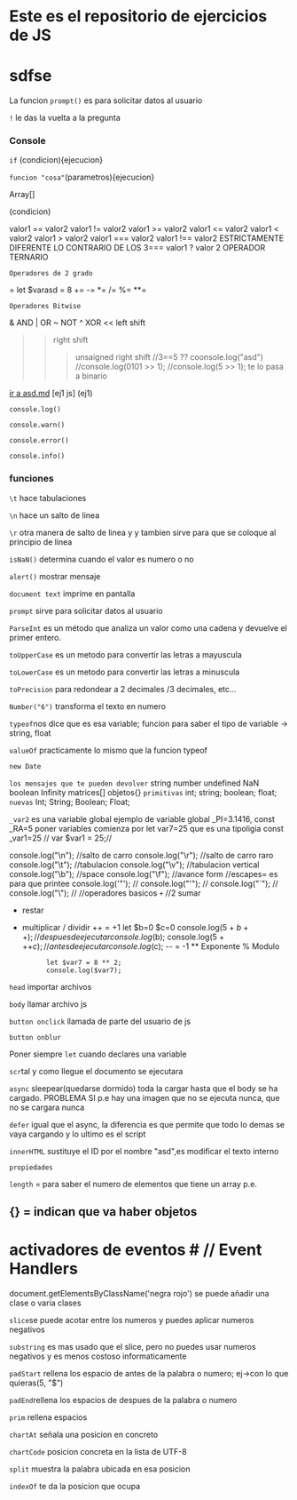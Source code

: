 # Este es el repositorio de ejercicios de JS

# sdfse

La funcion `prompt()` es para solicitar datos al usuario

`!` le das la vuelta a la pregunta

### Console

`if` (condicion){ejecucion}

`funcion "cosa"`(parametros){ejecucion}

Array[]

(condicion)

valor1 == valor2
valor1 != valor2
valor1 >= valor2
valor1 <= valor2
valor1 < valor2
valor1 > valor2
valor1 === valor2
valor1 !== valor2 ESTRICTAMENTE DIFERENTE LO CONTRARIO DE LOS 3===
valor1 ? valor 2 OPERADOR TERNARIO

`Operadores de 2 grado`

= let $varasd = 8
+=
-=
\*=
/=
%=
\*\*=

`Operadores Bitwise`

& AND
| OR
~ NOT
^ XOR
<< left shift

> > right shift
> >
> > > unsaigned right shift
> > > //3==5 ?? coonsole.log("asd")
> > > //console.log(0101 >> 1);
> > > //console.log(5 >> 1); te lo pasa a binario

[ir a asd.md](asd.md)
[ej1 js] (ej1)

`console.log()`

`console.warn()`

`console.error()`

`console.info()`

### funciones

`\t` hace tabulaciones

`\n` hace un salto de linea

`\r` otra manera de salto de linea y y tambien sirve para que se coloque al principio de linea

`isNaN()` determina cuando el valor es numero o no

`alert()` mostrar mensaje

`document text` imprime en pantalla

`prompt` sirve para solicitar datos al usuario

`ParseInt` es un método que analiza un valor como una cadena y devuelve el primer entero.

`toUpperCase` es un metodo para convertir las letras a mayuscula

`toLowerCase` es un metodo para convertir las letras a minuscula

`toPrecision` para redondear a 2 decimales /3 decimales, etc...

`Number("6")` transforma el texto en numero

`typeof`nos dice que es esa variable;
funcion para saber el tipo de variable -> string, float

`valueOf` practicamente lo mismo que la funcion typeof

`new Date`

`los mensajes que te pueden devolver`
string
number
undefined
NaN
boolean
Infinity
matrices[]
objetos{}
`primitivas`
int;
string;
boolean;
float;
`nuevas`
Int;
String;
Boolean;
Float;

`_var2` es una variable global
ejemplo de variable global \_PI=3.1416, const \_RA=5
poner variables comienza por let var7=25 que es una tipoligia
const \_var1=25
// var $var1 = 25;//

console.log("\n"); //salto de carro
console.log("\r"); //salto de carro raro
console.log("\t"); //tabulacion
console.log("\v"); //tabulacion vertical
console.log("\b"); //space
console.log("\f"); //avance form
//escapes= es para que printee
console.log('\"'); //
console.log("\'"); //
console.log("\`"); //
console.log("\\"); //
//operadores basicos
`+` //2 sumar

- restar

* multiplicar
  / dividir
  ++ = +1
  let $b=0
  $c=0
  console.log(5 + $b++);// despues de ejecutar
  console.log($b);
  console.log(5 + ++$c); //antes de ejecutar
  console.log($c);
  -- = -1
  \*\* Exponente
  % Modulo

      		let $var7 = 8 ** 2;
      		console.log($var7);

`head` importar archivos

`body` llamar archivo js

`button onclick` llamada de parte del usuario de js

`button onblur`

Poner siempre `let` cuando declares una variable

`scr`tal y como llegue el documento se ejecutara

`async` sleepear(quedarse dormido) toda la cargar hasta que el body se ha cargado.
PROBLEMA SI p.e hay una imagen que no se ejecuta nunca, que no se cargara nunca

`defer` igual que el async, la diferencia es que permite que todo lo demas se vaya cargando
y lo ultimo es el script

`innerHTML` sustituye el ID por el nombre "asd",es modificar el texto interno

`propiedades`

`length` = para saber el numero de elementos que tiene un array p.e.

## {} = indican que va haber objetos

# activadores de eventos # // Event Handlers

document.getElementsByClassName('negra rojo') se puede añadir una clase o varia clases

`slice`se puede acotar entre los numeros y puedes aplicar numeros negativos

`substring` es mas usado que el slice, pero no puedes usar numeros negativos y es menos costoso informaticamente

`padStart` rellena los espacio de antes de la palabra o numero; ej->con lo que quieras(5, "$")

`padEnd`rellena los espacios de despues de la palabra o numero

`prim` rellena espacios

`chartAt` señala una posicion en concreto

`chartCode` posicion concreta en la lista de UTF-8

`split` muestra la palabra ubicada en esa posicion

`indexOf` te da la posicion que ocupa
